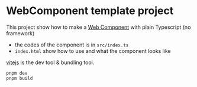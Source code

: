 # WebComponent template project

This project show how to make a [Web Component](https://developer.mozilla.org/en-US/docs/Web/Web_Components) with plain Typescript (no framework)

* the codes of the component is in `src/index.ts`
* `index.html` show how to use and what the component looks like

[vitejs](https://vitejs.dev/) is the dev tool & bundling tool.

```
pnpm dev
pnpm build
```
